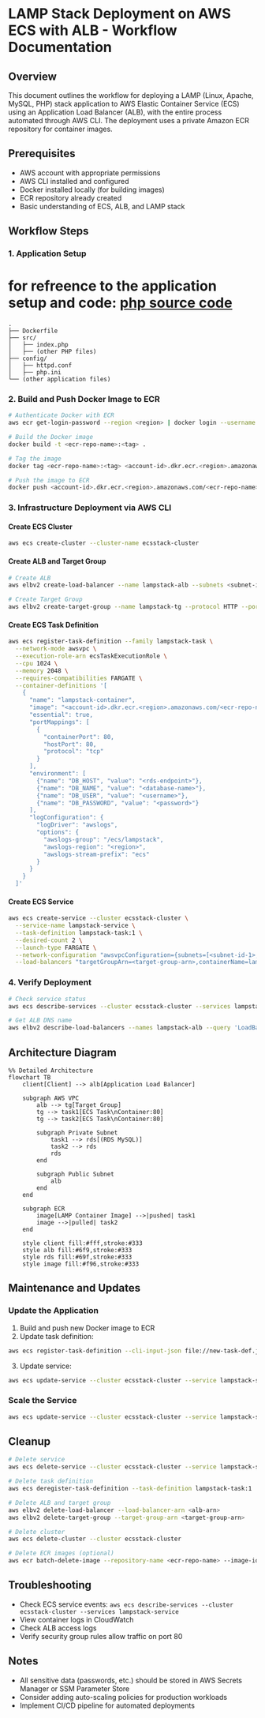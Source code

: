 # LAMP Stack Deployment on AWS ECS with ALB - Workflow Documentation

## Overview
This document outlines the workflow for deploying a LAMP (Linux, Apache, MySQL, PHP) stack application to AWS Elastic Container Service (ECS) using an Application Load Balancer (ALB), with the entire process automated through AWS CLI. The deployment uses a private Amazon ECR repository for container images.

## Prerequisites
- AWS account with appropriate permissions
- AWS CLI installed and configured
- Docker installed locally (for building images)
- ECR repository already created
- Basic understanding of ECS, ALB, and LAMP stack

## Workflow Steps

### 1. Application Setup
# for refreence to the application setup and code: [php source code](https://github.com/guderian120/lamp_stack_application)
```
.
├── Dockerfile
├── src/
│   ├── index.php
│   ├── (other PHP files)
├── config/
│   ├── httpd.conf
│   ├── php.ini
└── (other application files)
```

### 2. Build and Push Docker Image to ECR
```bash
# Authenticate Docker with ECR
aws ecr get-login-password --region <region> | docker login --username AWS --password-stdin <account-id>.dkr.ecr.<region>.amazonaws.com

# Build the Docker image
docker build -t <ecr-repo-name>:<tag> .

# Tag the image
docker tag <ecr-repo-name>:<tag> <account-id>.dkr.ecr.<region>.amazonaws.com/<ecr-repo-name>:<tag>

# Push the image to ECR
docker push <account-id>.dkr.ecr.<region>.amazonaws.com/<ecr-repo-name>:<tag>
```

### 3. Infrastructure Deployment via AWS CLI

#### Create ECS Cluster
```bash
aws ecs create-cluster --cluster-name ecsstack-cluster
```

#### Create ALB and Target Group
```bash
# Create ALB
aws elbv2 create-load-balancer --name lampstack-alb --subnets <subnet-id-1> <subnet-id-2> --security-groups <security-group-id>

# Create Target Group
aws elbv2 create-target-group --name lampstack-tg --protocol HTTP --port 80 --vpc-id <vpc-id> --target-type ip --health-check-path /health
```

#### Create ECS Task Definition
```bash
aws ecs register-task-definition --family lampstack-task \
  --network-mode awsvpc \
  --execution-role-arn ecsTaskExecutionRole \
  --cpu 1024 \
  --memory 2048 \
  --requires-compatibilities FARGATE \
  --container-definitions '[
    {
      "name": "lampstack-container",
      "image": "<account-id>.dkr.ecr.<region>.amazonaws.com/<ecr-repo-name>:<tag>",
      "essential": true,
      "portMappings": [
        {
          "containerPort": 80,
          "hostPort": 80,
          "protocol": "tcp"
        }
      ],
      "environment": [
        {"name": "DB_HOST", "value": "<rds-endpoint>"},
        {"name": "DB_NAME", "value": "<database-name>"},
        {"name": "DB_USER", "value": "<username>"},
        {"name": "DB_PASSWORD", "value": "<password>"}
      ],
      "logConfiguration": {
        "logDriver": "awslogs",
        "options": {
          "awslogs-group": "/ecs/lampstack",
          "awslogs-region": "<region>",
          "awslogs-stream-prefix": "ecs"
        }
      }
    }
  ]'
```

#### Create ECS Service
```bash
aws ecs create-service --cluster ecsstack-cluster \
  --service-name lampstack-service \
  --task-definition lampstack-task:1 \
  --desired-count 2 \
  --launch-type FARGATE \
  --network-configuration "awsvpcConfiguration={subnets=[<subnet-id-1>,<subnet-id-2>],securityGroups=[<security-group-id>],assignPublicIp=ENABLED}" \
  --load-balancers "targetGroupArn=<target-group-arn>,containerName=lampstack-container,containerPort=80"
```

### 4. Verify Deployment
```bash
# Check service status
aws ecs describe-services --cluster ecsstack-cluster --services lampstack-service

# Get ALB DNS name
aws elbv2 describe-load-balancers --names lampstack-alb --query 'LoadBalancers[0].DNSName' --output text
```

## Architecture Diagram


```mermaid
%% Detailed Architecture
flowchart TB
    client[Client] --> alb[Application Load Balancer]
    
    subgraph AWS VPC
        alb --> tg[Target Group]
        tg --> task1[ECS Task\nContainer:80]
        tg --> task2[ECS Task\nContainer:80]
        
        subgraph Private Subnet
            task1 --> rds[(RDS MySQL)]
            task2 --> rds
            rds
        end
        
        subgraph Public Subnet
            alb
        end
    end
    
    subgraph ECR
        image[LAMP Container Image] -->|pushed| task1
        image -->|pulled| task2
    end
    
    style client fill:#fff,stroke:#333
    style alb fill:#6f9,stroke:#333
    style rds fill:#69f,stroke:#333
    style image fill:#f96,stroke:#333
```



## Maintenance and Updates

### Update the Application
1. Build and push new Docker image to ECR
2. Update task definition:
```bash
aws ecs register-task-definition --cli-input-json file://new-task-def.json
```
3. Update service:
```bash
aws ecs update-service --cluster ecsstack-cluster --service lampstack-service --task-definition lampstack-task:2
```

### Scale the Service
```bash
aws ecs update-service --cluster ecsstack-cluster --service lampstack-service --desired-count 4
```

## Cleanup
```bash
# Delete service
aws ecs delete-service --cluster ecsstack-cluster --service lampstack-service --force

# Delete task definition
aws ecs deregister-task-definition --task-definition lampstack-task:1

# Delete ALB and target group
aws elbv2 delete-load-balancer --load-balancer-arn <alb-arn>
aws elbv2 delete-target-group --target-group-arn <target-group-arn>

# Delete cluster
aws ecs delete-cluster --cluster ecsstack-cluster

# Delete ECR images (optional)
aws ecr batch-delete-image --repository-name <ecr-repo-name> --image-ids imageTag=<tag>
```

## Troubleshooting
- Check ECS service events: `aws ecs describe-services --cluster ecsstack-cluster --services lampstack-service`
- View container logs in CloudWatch
- Check ALB access logs
- Verify security group rules allow traffic on port 80

## Notes
- All sensitive data (passwords, etc.) should be stored in AWS Secrets Manager or SSM Parameter Store
- Consider adding auto-scaling policies for production workloads
- Implement CI/CD pipeline for automated deployments